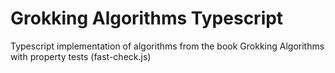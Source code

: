 # Grokking Algorithms Typescript
Typescript implementation of algorithms from the book Grokking Algorithms with property tests (fast-check.js)
